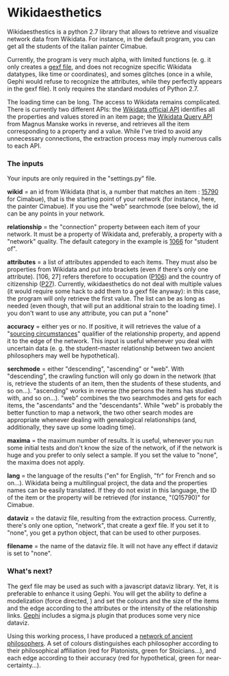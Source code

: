 Wikidaesthetics
===============

Wikidaesthestics is a python 2.7 library that allows to retrieve and visualize network data from Wikidata. For instance, in the default program, you can get all the students of the italian painter Cimabue.

Currently, the program is very much alpha, with limited functions (e. g. it only creates a <a href="http://gexf.net/format/">gexf file</a>, and does not recognize specific Wikidata datatypes, like time or coordinates), and somes glitches (once in a while, Gephi would refuse to recognize the attributes, while they perfectly appears in the gexf file). It only requires the standard modules of Python 2.7.

The loading time can be long. The access to Wikidata remains complicated. There is currently two different APIs: the <a href="https://www.wikidata.org/w/api.php">Wikidata official API</a> identifies all the properties and values stored in an item page; the <a href="https://wdq.wmflabs.org/api_documentation.html">Wikidata Query API</a> from Magnus Manske works in reverse, and retrieves all the item corresponding to a property and a value. While I've tried to avoid any unnecessary connections, the extraction process may imply numerous calls to each API.

<h3>The inputs</h3>

Your inputs are only required in the "settings.py" file.

<b>wikid</b> = an id from Wikidata (that is, a number that matches an item : <a href="https://www.wikidata.org/wiki/Q15790">15790</a> for Cimabue), that is the starting point of your network (for instance, here, the painter Cimabue). If you use the "web" searchmode (see below), the id can be any points in your network.

<b>relationship</b> = the "connection" property between each item of your network. It must be a property of Wikidata and, preferably, a property with a "network" quality. The default category in the example is <a href="https://www.wikidata.org/wiki/Property:P1066">1066</a> for "student of".

<b>attributes</b> = a list of attributes appended to each items. They must also be properties from Wikidata and put into brackets (even if there's only one attribute). [106, 27] refers therefore to occupation (<a href="https://www.wikidata.org/wiki/Property:P106">P106</a>) and the country of citizenship (<a href="https://www.wikidata.org/wiki/Property:P27">P27</a>). Currently, wikidaesthetics do not deal with multiple values (it would require some hack to add them to a gexf file anyway): in this case, the program will only retrieve the first value. The list can be as long as needed (even though, that will put an additional strain to the loading time). I you don't want to use any attribute, you can put a "none"

<b>accuracy</b> = either yes or no. If positive, it will retrieves the value of a "<a href="https://www.wikidata.org/wiki/Property:P1480">sourcing circumstances</a>" qualifier of the relationship property, and append it to the edge of the network. This input is useful whenever you deal with uncertain data (e. g. the student-master relationship between two ancient philosophers may well be hypothetical).

<b>serchmode</b> = either "descending", "ascending" or "web". With "descending", the crawling function will only go down in the network (that is, retrieve the students of an item, then the students of these students, and so on…). "ascending" works in reverse (the persons the items has studied with, and so on…). "web" combines the two searchmodes and gets for each items, the "ascendants" and the "descendants". While "web" is probably the better function to map a network, the two other search modes are appropriate whenever dealing with genealogical relationships (and, additionally, they save up some loading time).

<b>maxima</b> = the maximum number of results. It is useful, whenever you run some initial tests and don't know the size of the network, of if the network is huge and you prefer to only select a sample. If you set the value to "none", the maxima does not apply.

<b>lang</b> = the language of the results ("en" for English, "fr" for French and so on…). Wikidata being a multilingual project, the data and the properties names can be easily translated. If they do not exist in this language, the ID of the item or the property will be retrieved (for instance, "(Q15790)" for Cimabue.

<b>dataviz</b> = the dataviz file, resulting from the extraction process. Currently, there's only one option, "network", that create a gexf file. If you set it to "none", you get a python object, that can be used to other purposes.

<b>filename</b> = the name of the dataviz file. It will not have any effect if dataviz is set to "none".

<h3>What's next?</h3>

The gexf file may be used as such with a javascript dataviz library. Yet, it is preferable to enhance it using Gephi. You will get the ability to define a modelization (force directed, ) and set the colours and the size of the items and the edge according to the attributes or the intensity of the relationship links. <a href="http://gephi.github.io/">Gephi</a> includes a sigma.js plugin that produces some very nice dataviz.

Using this working process, I have produced a <a href="http://projetjourdain.org/network/index.html">network of ancient philosophers</a>. A set of colours distinguishes each philosopher according to their philosophical affiliation (red for Platonists, green for Stoicians…), and each edge according to their accuracy (red for hypothetical, green for near-certainty…).
